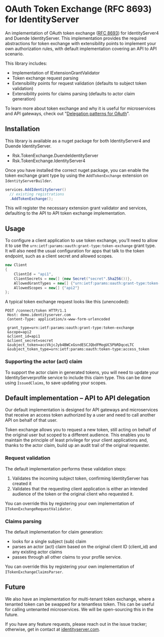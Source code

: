# OAuth Token Exchange (RFC 8693) for IdentityServer

An implementation of OAuth token exchange ([RFC 8693](https://www.rfc-editor.org/rfc/rfc8693.html)) for IdentityServer4 and Duende IdentityServer. This implementation provides the required abstractions for token exchange with extensibility points to implement your own authorization rules, with default implementation covering an API to API scenario.

This library includes:

- Implementation of IExtensionGrantValidator
- Token exchange request parsing
- Extensibility points for request validation (defaults to subject token validation)
- Extensibility points for claims parsing (defaults to actor claim generation)

To learn more about token exchange and why it is useful for microservices and API gateways, check out "[Delegation patterns for OAuth](https://www.scottbrady91.com/OAuth/Delegation-Patterns-for-OAuth-20)".

## Installation

This library is available as a nuget package for both IdentityServer4 and Duende IdentityServer.

- Rsk.TokenExchange.DuendeIdentityServer
- Rsk.TokenExchange.IdentityServer4

Once you have installed the correct nuget package, you can enable the token exchange grant type by using the `AddTokenExchange` extension on `IdentityServerBuilder`.

```csharp
services.AddIdentityServer()
  // existing registrations
  .AddTokenExchange();
```

This will register the necessary extension grant validator and services, defaulting to the API to API token exchange implementation.

## Usage

To configure a client application to use token exchange, you’ll need to allow it to use the `urn:ietf:params:oauth:grant-type:token-exchange` grant type. It will also need the usual configuration for apps that talk to the token endpoint, such as a client secret and allowed scopes.

```csharp
new Client
{
    ClientId = "api1",
    ClientSecrets = new[] {new Secret("secret".Sha256())},
    AllowedGrantTypes = new[] {"urn:ietf:params:oauth:grant-type:token-exchange"},
    AllowedScopes = new[] {"api2"}
};
```

A typical token exchange request looks like this (unencoded):

```HTTP
POST /connect/token HTTP/1.1
 Host: demo.identityserver.com
 Content-Type: application/x-www-form-urlencoded

 grant_type=urn:ietf:params:oauth:grant-type:token-exchange
 &scope=api2
 &client_id=api1
 &client_secret=secret
 &subject_token=accVkjcJyb4BWCxGsndESCJQbdFMogUC5PbRDqceLTC
 &subject_token_type=urn:ietf:params:oauth:token-type:access_token
```

### Supporting the actor (act) claim

To support the actor claim in generated tokens, you will need to update your IdentityServerprofile service to include this claim type. This can be done using `IssuedClaims`, to save updating your scopes.

## Default implementation – API to API delegation

Our default implementation is designed for API gateways and microservices that receive an access token authorized by a user and need to call another API on behalf of that user.

Token exchange allows you to request a new token, still acting on behalf of the original user but scoped to a different audience. This enables you to maintain the principle of least privilege for your client applications and, thanks to the actor claim, build up an audit trail of the original requester.

### Request validation

The default implementation performs these validation steps:

1. Validates the incoming subject token, confirming IdentityServer has created it
2. Validates that the requesting client application is either an intended audience of the token or the original client who requested it.

You can override this by registering your own implementation of `ITokenExchangeRequestValidator`.

### Claims parsing

The default implementation for claim generation:

- looks for a single subject (sub) claim
- parses an actor (act) claim based on the original client ID (client_id) and any existing actor claims
- passes through all other claims to your profile service.

You can override this by registering your own implementation of `ITokenExchangeClaimsParser`.

## Future

We also have an implementation for multi-tenant token exchange, where a tenanted token can be swapped for a tenantless token. This can be useful for calling untenanted microservices. We will be open-sourcing this in the future.

If you have any feature requests, please reach out in the issue tracker; otherwise, get in contact at [identityserver.com](https://www.identityserver.com).
